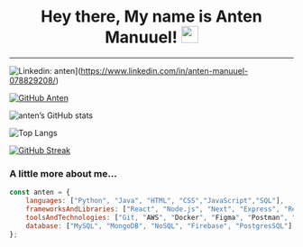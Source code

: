 
<h1 align="center"> 
  Hey there, My name is Anten Manuuel!
  <img src="https://media.giphy.com/media/hvRJCLFzcasrR4ia7z/giphy.gif" width="30px"/>
</h1>

----

![Linkedin: anten](https://img.shields.io/badge/-anten-blue?style=flat-square&logo=Linkedin&logoColor=white&link=https://www.linkedin.com/in/anten-manuuel-078829208/)](https://www.linkedin.com/in/anten-manuuel-078829208/)

[![GitHub Anten](https://img.shields.io/github/followers/antenmanuuel?label=follow&style=social)](https://github.com/antenmanuuel)


![anten’s GitHub stats](https://github-readme-stats.vercel.app/api?username=antenmanuuel&show_icons=true&theme=dark)

![Top Langs](https://github-readme-stats.vercel.app/api/top-langs/?username=antenmanuuel&layout=compact)

[![GitHub Streak](https://streak-stats.demolab.com?user=antenmanuuel&theme=dark)](https://git.io/streak-stats)


### A little more about me...  

```javascript
const anten = {
    languages: ["Python", "Java", "HTML", "CSS","JavaScript","SQL"],
    frameworksAndLibraries: ["React", "Node.js", "Next", "Express", "Rest API", "AGILE","Prisma", "Socket.IO"],
    toolsAndTechnologies: ["Git, "AWS", "Docker", "Figma", "Postman", "Vercel"],
    database: ["MySQL", "MongoDB", "NoSQL", "Firebase", "PostgresSQL"]
};
```
